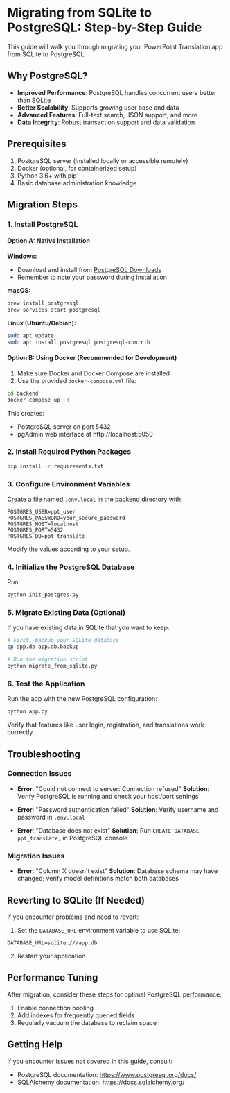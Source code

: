# Migrating from SQLite to PostgreSQL: Step-by-Step Guide

This guide will walk you through migrating your PowerPoint Translation app from SQLite to PostgreSQL.

## Why PostgreSQL?

- **Improved Performance**: PostgreSQL handles concurrent users better than SQLite
- **Better Scalability**: Supports growing user base and data
- **Advanced Features**: Full-text search, JSON support, and more
- **Data Integrity**: Robust transaction support and data validation

## Prerequisites

1. PostgreSQL server (installed locally or accessible remotely)
2. Docker (optional, for containerized setup)
3. Python 3.6+ with pip
4. Basic database administration knowledge

## Migration Steps

### 1. Install PostgreSQL

#### Option A: Native Installation

**Windows:**
- Download and install from [PostgreSQL Downloads](https://www.postgresql.org/download/windows/)
- Remember to note your password during installation

**macOS:**
```bash
brew install postgresql
brew services start postgresql
```

**Linux (Ubuntu/Debian):**
```bash
sudo apt update
sudo apt install postgresql postgresql-contrib
```

#### Option B: Using Docker (Recommended for Development)

1. Make sure Docker and Docker Compose are installed
2. Use the provided `docker-compose.yml` file:
```bash
cd backend
docker-compose up -d
```

This creates:
- PostgreSQL server on port 5432
- pgAdmin web interface at http://localhost:5050

### 2. Install Required Python Packages

```bash
pip install -r requirements.txt
```

### 3. Configure Environment Variables

Create a file named `.env.local` in the backend directory with:

```
POSTGRES_USER=ppt_user
POSTGRES_PASSWORD=your_secure_password
POSTGRES_HOST=localhost
POSTGRES_PORT=5432
POSTGRES_DB=ppt_translate
```

Modify the values according to your setup.

### 4. Initialize the PostgreSQL Database

Run:
```bash
python init_postgres.py
```

### 5. Migrate Existing Data (Optional)

If you have existing data in SQLite that you want to keep:

```bash
# First, backup your SQLite database
cp app.db app.db.backup

# Run the migration script
python migrate_from_sqlite.py
```

### 6. Test the Application

Run the app with the new PostgreSQL configuration:
```bash
python app.py
```

Verify that features like user login, registration, and translations work correctly.

## Troubleshooting

### Connection Issues

- **Error**: "Could not connect to server: Connection refused"
  **Solution**: Verify PostgreSQL is running and check your host/port settings

- **Error**: "Password authentication failed"
  **Solution**: Verify username and password in `.env.local`

- **Error**: "Database does not exist"
  **Solution**: Run `CREATE DATABASE ppt_translate;` in PostgreSQL console

### Migration Issues

- **Error**: "Column X doesn't exist"
  **Solution**: Database schema may have changed; verify model definitions match both databases

## Reverting to SQLite (If Needed)

If you encounter problems and need to revert:

1. Set the `DATABASE_URL` environment variable to use SQLite:
```
DATABASE_URL=sqlite:///app.db
```

2. Restart your application

## Performance Tuning

After migration, consider these steps for optimal PostgreSQL performance:

1. Enable connection pooling
2. Add indexes for frequently queried fields
3. Regularly vacuum the database to reclaim space

## Getting Help

If you encounter issues not covered in this guide, consult:
- PostgreSQL documentation: https://www.postgresql.org/docs/
- SQLAlchemy documentation: https://docs.sqlalchemy.org/ 